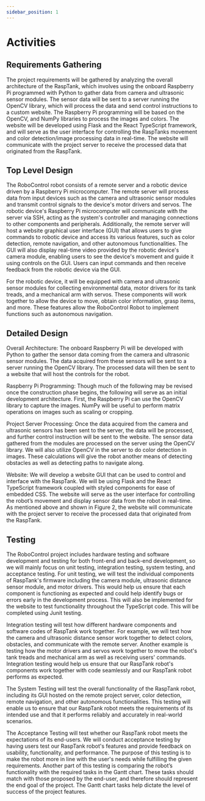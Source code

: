 ```yaml
---
sidebar_position: 1
---
```


# Activities
## Requirements Gathering
The project requirements will be gathered by analyzing the overall architecture of the RaspTank, which involves using the onboard Raspberry Pi programmed with Python to gather data from camera and ultrasonic sensor modules. The sensor data will be sent to a server running the OpenCV library, which will process the data and send control instructions to a custom website. The Raspberry Pi programming will be based on the OpenCV, and NumPy libraries to process the images and colors. The website will be developed using Flask and the React TypeScript framework, and will serve as the user interface for controlling the RaspTanks movement and color detection/image processing data in real-time. The website will communicate with the project server to receive the processed data that originated from the RaspTank.

## Top Level Design
The RoboControl robot consists of a remote server and a robotic device driven by a Raspberry Pi microcomputer. The remote server will process data from input devices such as the camera and ultrasonic sensor modules and transmit control signals to the device's motor drivers and servos. The robotic device's Raspberry Pi microcomputer will communicate with the server via SSH, acting as the system's controller and managing connections to other components and peripherals. Additionally, the remote server will host a website graphical user interface (GUI) that allows users to give commands to robotic device and access its various features, such as color detection, remote navigation, and other autonomous functionalities. The GUI will also display real-time video provided by the robotic device's camera module, enabling users to see the device's movement and guide it using controls on the GUI. Users can input commands and then receive feedback from the robotic device via the GUI.

For the robotic device, it will be equipped with camera and ultrasonic sensor modules for collecting environmental data, motor drivers for its tank treads, and a mechanical arm with servos. These components will work together to allow the device to move, obtain color information, grasp items, and more. These features allow the RoboControl Robot to implement functions such as autonomous navigation.

## Detailed Design
Overall Architecture: The onboard Raspberry Pi will be developed with Python to gather the sensor data coming from the camera and ultrasonic sensor modules. The data acquired from these sensors will be sent to a server running the OpenCV library. The processed data will then be sent to a website that will host the controls for the robot. 

Raspberry Pi Programming: Though much of the following may be revised once the construction phase begins, the following will serve as an initial development architecture. First, the Raspberry Pi can use the OpenCV library to capture the images. NumPy will be useful to perform matrix operations on images such as scaling or cropping.

Project Server Processing: Once the data acquired from the camera and ultrasonic sensors has been sent to the server, the data will be processed, and further control instruction will be sent to the website. The sensor data gathered from the modules are processed on the server using the OpenCV library. We will also utilize OpenCV in the server to do color detection in images. These calculations will give the robot another means of detecting obstacles as well as detecting paths to navigate along.

Website: We will develop a website GUI that can be used to control and interface with the RaspTank. We will be using Flask and the React TypeScript framework coupled with styled components for ease of embedded CSS. The website will serve as the user interface for controlling the robot’s movement and display sensor data from the robot in real-time. As mentioned above and shown in Figure 2, the website will communicate with the project server to receive the processed data that originated from the RaspTank.

## Testing
The RoboControl project includes hardware testing and software development and testing for both front-end and back-end development, so we will mainly focus on unit testing, integration testing, system testing, and acceptance testing. For unit testing, we will test the individual components of RaspTank's firmware including the camera module, ultrasonic distance sensor module, and motor drivers. This would help us ensure that each component is functioning as expected and could help identify bugs or errors early in the development process. This will also be implemented for the website to test functionality throughout the TypeScript code. This will be completed using Junit testing. 

Integration testing will test how different hardware components and software codes of RaspTank work together. For example, we will test how the camera and ultrasonic distance sensor work together to detect colors, obstacles, and communicate with the remote server. Another example is testing how the motor drivers and servos work together to move the robot's tank treads and mechanical arm as well as receiving users' commands. Integration testing would help us ensure that our RaspTank robot's components work together with code seamlessly and our RaspTank robot performs as expected.

The System Testing will test the overall functionality of the RaspTank robot, including its GUI hosted on the remote project server, color detection, remote navigation, and other autonomous functionalities. This testing will enable us to ensure that our RaspTank robot meets the requirements of its intended use and that it performs reliably and accurately in real-world scenarios.

The Acceptance Testing will test whether our RaspTank robot meets the expectations of its end-users. We will conduct acceptance testing by having users test our RaspTank robot's features and provide feedback on usability, functionality, and performance. The purpose of this testing is to make the robot more in line with the user's needs while fulfilling the given requirements. Another part of this testing is comparing the robot’s functionality with the required tasks in the Gantt chart. These tasks should match with those proposed by the end-user, and therefore should represent the end goal of the project. The Gantt chart tasks help dictate the level of success of the project features. 
